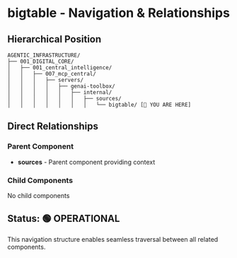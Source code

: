 # bigtable - Navigation & Relationships

## Hierarchical Position

```
AGENTIC_INFRASTRUCTURE/
├── 001_DIGITAL_CORE/
│   ├── 001_central_intelligence/
│   │   ├── 007_mcp_central/
│   │   │   ├── servers/
│   │   │   │   ├── genai-toolbox/
│   │   │   │   │   ├── internal/
│   │   │   │   │   │   ├── sources/
│   │   │   │   │   │   │   └── bigtable/ [📍 YOU ARE HERE]

```

## Direct Relationships

### Parent Component
- **sources** - Parent component providing context

### Child Components
No child components

## Status: 🟢 OPERATIONAL

This navigation structure enables seamless traversal between all related components.
